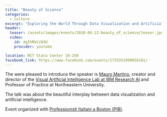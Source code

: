 ```yaml
---
title: "Beauty of Science"
categories:
  - Culture
excerpt: "Exploring the World Through Data Visualization and Artificial Intelligence"
header:
  teaser: /assets/images/events/2018-04-12-beauty_of_science/teaser.jpg
  video:
    id: 4gIhRkCcD4U
    provider: youtube

location: MIT Stata Center 10-250
facebook_link: https://www.facebook.com/events/1733351990056181/
---
```



The were pleased to introduce the speaker is [Mauro Martino](http://www.mamartino.com/), creator and director of the [Visual Artificial Intelligence Lab at IBM Research AI](https://researcher.watson.ibm.com/researcher/view_group.php?id=5948) and Professor of Practice at Northeastern University.

The talk was about the beautiful interplay between data visualization and artificial intelligence.

Event organized with [Professionisti Italiani a Boston (PIB)](https://www.piboston.org/).
